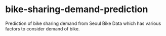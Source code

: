 # bike-sharing-demand-prediction
Prediction of bike sharing demand from Seoul Bike Data which has various factors to consider demand of bike.
